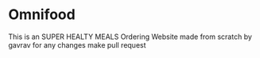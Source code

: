 # Omnifood

This is an SUPER HEALTY MEALS Ordering Website made from scratch by gavrav 
for any changes make pull request
